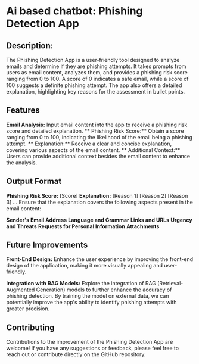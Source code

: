 # Ai based chatbot: Phishing Detection App
## Description:
The Phishing Detection App is a user-friendly tool designed to  analyze emails and determine if they are phishing attempts. It takes prompts from users as email content, analyzes them, and provides a phishing risk score ranging from 0 to 100. A score of 0 indicates a safe email, while a score of 100 suggests a definite phishing attempt. The app also offers a detailed explanation, highlighting key reasons for the assessment in bullet points.

## Features
**Email Analysis:** Input email content into the app to receive a phishing risk score and detailed explanation.
** Phishing Risk Score:**  Obtain a score ranging from 0 to 100, indicating the likelihood of the email being a phishing attempt.
** Explanation:**  Receive a clear and concise explanation, covering various aspects of the email content.
** Additional Context:**  Users can provide additional context besides the email content to enhance the analysis.

## Output Format
**Phishing Risk Score:** [Score]
**Explanation:**
[Reason 1]
[Reason 2]
[Reason 3]
...
Ensure that the explanation covers the following aspects present in the email content:

**Sender's Email Address**
**Language and Grammar**
**Links and URLs**
**Urgency and Threats**
**Requests for Personal Information**
**Attachments**

## Future Improvements
**Front-End Design:** Enhance the user experience by improving the front-end design of the application, making it more visually appealing and user-friendly.

**Integration with RAG Models:** Explore the integration of RAG (Retrieval-Augmented Generation) models to further enhance the accuracy of phishing detection. By training the model on external data, we can potentially improve the app's ability to identify phishing attempts with greater precision.

## Contributing
Contributions to the improvement of the Phishing Detection App are welcome! If you have any suggestions or feedback, please feel free to reach out or contribute directly on the GitHub repository.
